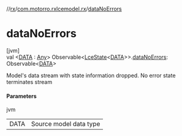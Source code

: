 //[rx](../../index.md)/[com.motorro.rxlcemodel.rx](index.md)/[dataNoErrors](data-no-errors.md)

# dataNoErrors

[jvm]\
val &lt;[DATA](data-no-errors.md) : [Any](https://kotlinlang.org/api/latest/jvm/stdlib/kotlin/-any/index.html)&gt; Observable&lt;[LceState](../../../lce/lce/com.motorro.rxlcemodel.lce/-lce-state/index.md)&lt;[DATA](data-no-errors.md)&gt;&gt;.[dataNoErrors](data-no-errors.md): Observable&lt;[DATA](data-no-errors.md)&gt;

Model's data stream with state information dropped. No error state terminates stream

#### Parameters

jvm

| | |
|---|---|
| DATA | Source model data type |
